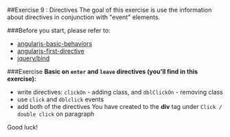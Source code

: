 ##Exercise 9 : Directives 
The goal of this exercise is use the information about directives in conjunction with  "event" elements.

###Before you start, please refer to:
* [angularjs-basic-behaviors](https://egghead.io/lessons/angularjs-basic-behaviors)
* [angularjs-first-directive](https://egghead.io/lessons/angularjs-useful-behaviors)
* [jquery/bind](http://api.jquery.com/bind/)

###Exercise
**Basic on ```enter``` and  ```leave``` directives (you'll find in this exercise):**
* write directives: ```clickOn``` - adding class, and ```dblClickOn``` -  removing class
* use ```click``` and ```dblclick``` events
* add both of the directives You have created to the **div** tag under ```Click / double click``` on paragraph

Good luck!
